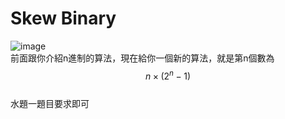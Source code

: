 # Skew Binary  
![image](https://github.com/10360555iamnn/UVAdataset/assets/95529963/d018252f-82ff-490c-96c7-5ebf2025fa21)  
前面跟你介紹n進制的算法，現在給你一個新的算法，就是第n個數為$$n \times (2^n-1)$$  
水題一題目要求即可  

